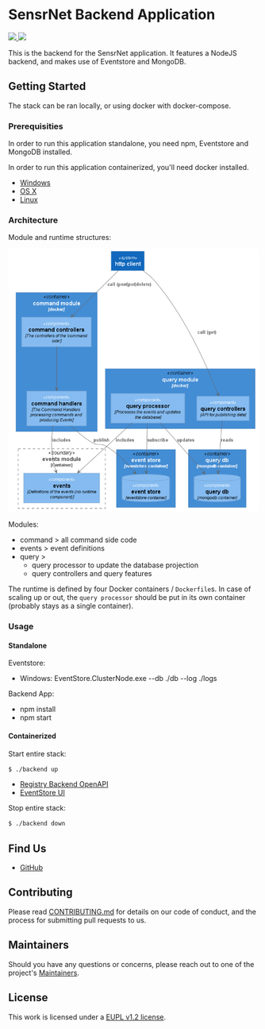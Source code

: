 # SensrNet Backend Application

<p>
    <a href="https://github.com/kadaster-labs/sensrnet-registry-backend/actions?query=workflow%3A%22Node.js+CI%22" alt="Build status">
        <img src="https://github.com/kadaster-labs/sensrnet-registry-backend/workflows/Node.js%20CI/badge.svg" />
    </a>
    <a href="https://sonarcloud.io/dashboard?id=kadaster-labs_sensrnet-registry-backend" alt="Quality Gate">
        <img src="https://sonarcloud.io/api/project_badges/measure?project=kadaster-labs_sensrnet-registry-backend&metric=alert_status" />
    </a>
</p>

This is the backend for the SensrNet application. It features a NodeJS backend, and makes use of Eventstore and MongoDB.

## Getting Started

The stack can be ran locally, or using docker with docker-compose.

### Prerequisities

In order to run this application standalone, you need npm, Eventstore and MongoDB installed.

In order to run this application containerized, you'll need docker installed.

* [Windows](https://docs.docker.com/windows/started)
* [OS X](https://docs.docker.com/mac/started/)
* [Linux](https://docs.docker.com/linux/started/)

### Architecture

Module and runtime structures:

![Dependency Graph](docs/images/dependency-graph.png)

Modules:

- command > all command side code
- events > event definitions
- query >
  - query processor to update the database projection
  - query controllers and query features

The runtime is defined by four Docker containers / `Dockerfile`s. In case of scaling up or out, the `query processor` should be put in its own container (probably stays as a single container).

### Usage

#### Standalone

Eventstore:
* Windows: EventStore.ClusterNode.exe --db ./db --log ./logs

Backend App:
* npm install
* npm start

#### Containerized

Start entire stack:

```bash
$ ./backend up
```

* [Registry Backend OpenAPI](http://localhost:3000/api/)
* [EventStore UI](http://localhost:2113/web/index.html#/streams)

Stop entire stack:

```bash
$ ./backend down
```


## Find Us

* [GitHub](https://github.com/kadaster-labs/sensrnet-home)

## Contributing

Please read [CONTRIBUTING.md](CONTRIBUTING.md) for details on our code of conduct, and the process for submitting pull requests to us.

## Maintainers <a name="maintainers"></a>

Should you have any questions or concerns, please reach out to one of the project's [Maintainers](./MAINTAINERS.md).

## License

This work is licensed under a [EUPL v1.2 license](./LICENSE.md).
